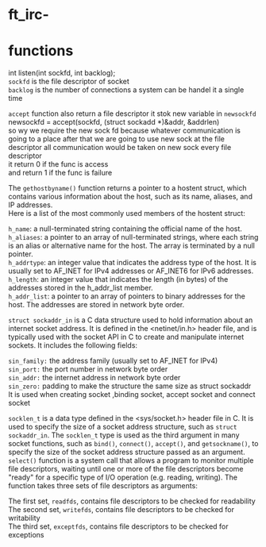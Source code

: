 # ft_irc-


# functions 

int listen(int sockfd, int backlog);<br>
`sockfd` is the file descriptor of socket<br>
`backlog` is the number of connections a system can be handel it a single time<br>

`accept` function also return a file descriptor it stok new variable in `newsockfd` <br>
newsockfd = accept(sockfd, (struct sockadd *)&addr, &addrlen)<br>
so wy we require the new sock fd because whatever communication is going to a place after that we are going to use new sock at the file descriptor all communication would be taken on new sock every file descriptor<br>
it return 0 if the func is access<br>
and return 1 if the func is failure<br>

The `gethostbyname()` function returns a pointer to a hostent struct, which contains various information about the host, such as its name, aliases, and IP addresses.<br>
Here is a list of the most commonly used members of the hostent struct:<br>

`h_name`: a null-terminated string containing the official name of the host.<br>
`h_aliases`: a pointer to an array of null-terminated strings, where each string is an alias or alternative name for the host. The array is terminated by a null pointer.<br>
`h_addrtype`: an integer value that indicates the address type of the host. It is usually set to AF_INET for IPv4 addresses or AF_INET6 for IPv6 addresses.<br>
`h_length`: an integer value that indicates the length (in bytes) of the addresses stored in the h_addr_list member.<br>
`h_addr_list`: a pointer to an array of pointers to binary addresses for the host. The addresses are stored in network byte order.<br>

`struct sockaddr_in` is a C data structure used to hold information about an internet socket address. It is defined in the <netinet/in.h> header file, and is typically used with the socket API in C to create and manipulate internet sockets. It includes the following fields:<br>

`sin_family:` the address family (usually set to AF_INET for IPv4)<br>
`sin_port:` the port number in network byte order<br>
`sin_addr:` the internet address in network byte order<br>
`sin_zero:` padding to make the structure the same size as struct sockaddr<br>
It is used when creating socket ,binding socket, accept socket and connect socket<br>

`socklen_t` is a data type defined in the <sys/socket.h> header file in C. It is used to specify the size of a socket address structure, such as `struct sockaddr_in`. The `socklen_t` type is used as the third argument in many socket functions, such as `bind()`, `connect()`, `accept()`, and `getsockname()`, to specify the size of the socket address structure passed as an argument.<br>
`select()` function is a system call that allows a program to monitor multiple file descriptors, waiting until one or more of the file descriptors become "ready" for a specific type of I/O operation (e.g. reading, writing). The function takes three sets of file descriptors as arguments:<br>

The first set, `readfds`, contains file descriptors to be checked for readability<br>
The second set, `writefds`, contains file descriptors to be checked for writability<br>
The third set, `exceptfds`, contains file descriptors to be checked for exceptions<br>
